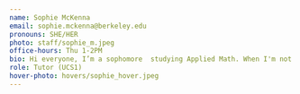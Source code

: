 ```yaml
---
name: Sophie McKenna
email: sophie.mckenna@berkeley.edu
pronouns: SHE/HER
photo: staff/sophie_m.jpeg
office-hours: Thu 1-2PM
bio: Hi everyone, I’m a sophomore  studying Applied Math. When I'm not Data8-ing, you might find me out on a run, tending to my houseplants, or sitting quietly, thinking deep thoughts with a cold glass of chocolate milk
role: Tutor (UCS1)
hover-photo: hovers/sophie_hover.jpeg
---
```

